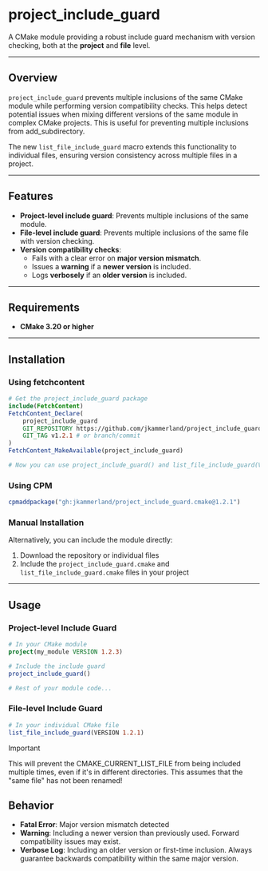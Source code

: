# project_include_guard

A CMake module providing a robust include guard mechanism with version checking, both at the **project** and **file** level.

---

## Overview

`project_include_guard` prevents multiple inclusions of the same CMake module while performing version compatibility checks. This helps detect potential issues when mixing different versions of the same module in complex CMake projects. This is useful for preventing multiple inclusions from add_subdirectory.

The new `list_file_include_guard` macro extends this functionality to individual files, ensuring version consistency across multiple files in a project. 

---

## Features

- **Project-level include guard**: Prevents multiple inclusions of the same module.
- **File-level include guard**: Prevents multiple inclusions of the same file with version checking.
- **Version compatibility checks**:
  - Fails with a clear error on **major version mismatch**.
  - Issues a **warning** if a **newer version** is included.
  - Logs **verbosely** if an **older version** is included.

---

## Requirements

- **CMake 3.20 or higher**

---

## Installation

### Using fetchcontent

```cmake
# Get the project_include_guard package
include(FetchContent)
FetchContent_Declare(
    project_include_guard
    GIT_REPOSITORY https://github.com/jkammerland/project_include_guard.cmake.git
    GIT_TAG v1.2.1 # or branch/commit
)
FetchContent_MakeAvailable(project_include_guard)

# Now you can use project_include_guard() and list_file_include_guard(VERSION x.y.z)
```

### Using CPM

```cmake
cpmaddpackage("gh:jkammerland/project_include_guard.cmake@1.2.1")
```

### Manual Installation

Alternatively, you can include the module directly:

1. Download the repository or individual files
2. Include the `project_include_guard.cmake` and `list_file_include_guard.cmake` files in your project

---

## Usage

### Project-level Include Guard

```cmake
# In your CMake module
project(my_module VERSION 1.2.3)

# Include the include guard
project_include_guard()

# Rest of your module code...
```

### File-level Include Guard

```cmake
# In your individual CMake file
list_file_include_guard(VERSION 1.2.1)
```

> [!IMPORTANT]
> This will prevent the CMAKE_CURRENT_LIST_FILE from being included multiple times, even if it's in different directories. This assumes that the "same file" has not been renamed!

## Behavior

- **Fatal Error**: Major version mismatch detected
- **Warning**: Including a newer version than previously used. Forward compatibility issues may exist.
- **Verbose Log**: Including an older version or first-time inclusion. Always guarantee backwards compatibility within the same major version.